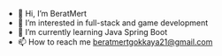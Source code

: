 - 👋 Hi, I’m BeratMert
- 👀 I’m interested in full-stack and game development
- 🌱 I’m currently learning Java Spring Boot
- 📫 How to reach me beratmertgokkaya21@gmail.com

<!---
BeratMert29/BeratMert29 is a ✨ special ✨ repository because its `README.md` (this file) appears on your GitHub profile.
You can click the Preview link to take a look at your changes.
--->
